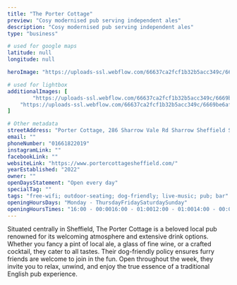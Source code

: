 ```yaml
---
title: "The Porter Cottage"
preview: "Cosy modernised pub serving independent ales"
description: "Cosy modernised pub serving independent ales"
type: "business"

# used for google maps
latitude: null
longitude: null

heroImage: "https://uploads-ssl.webflow.com/66637ca2fcf1b32b5acc349c/6669bf52faa21441b24d471a_Screenshot%202024-06-12%20at%2016.31.21.png"

# used for lightbox
additionalImages: [
        "https://uploads-ssl.webflow.com/66637ca2fcf1b32b5acc349c/6669be4c6b73dcf3665bf384_porter-cottage-2022.jpg",
    "https://uploads-ssl.webflow.com/66637ca2fcf1b32b5acc349c/6669be6af03b02842eccefbb_pic%202.jpg"
]

# Other metadata
streetAddress: "Porter Cottage, 286 Sharrow Vale Rd Sharrow Sheffield S11 8ZL United Kingdom"
email: ""
phoneNumber: "01661822019"
instagramLink: ""
facebookLink: ""
websiteLink: "https://www.portercottagesheffield.com/"
yearEstablished: "2022"
owner: ""
openDaysStatement: "Open every day"
specialTag: ""
tags: "free-wifi; outdoor-seating; dog-friendly; live-music; pub; bar"
openingHoursDays: "Monday - ThursdayFridaySaturdaySunday"
openingHoursTimes: "16:00 - 00:0016:00 - 01:0012:00 - 01:0014:00 - 00:00"
---
```



Situated centrally in Sheffield, The Porter Cottage is a beloved local pub renowned for its welcoming atmosphere and extensive drink options.
Whether you fancy a pint of local ale, a glass of fine wine, or a crafted cocktail, they cater to all tastes.
Their dog-friendly policy ensures furry friends are welcome to join in the fun.
Open throughout the week, they invite you to relax, unwind, and enjoy the true essence of a traditional English pub experience.

